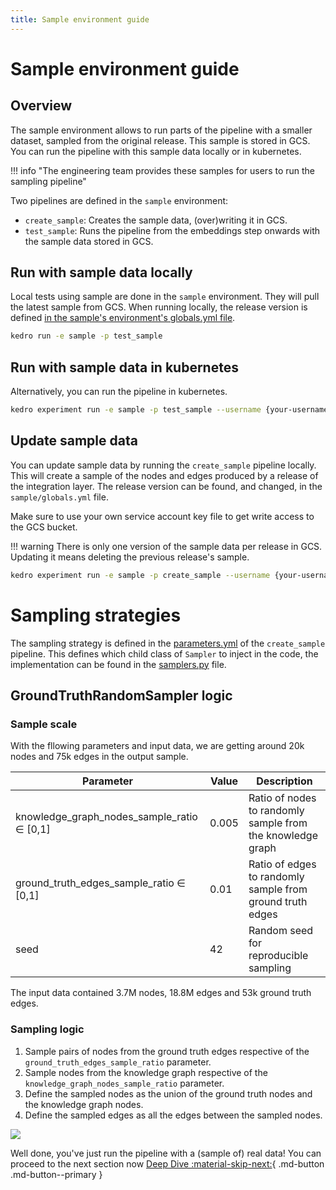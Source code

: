 ```yaml
---
title: Sample environment guide
--- 
```


# Sample environment guide

## Overview

The sample environment allows to run parts of the pipeline with a smaller dataset, sampled from the original release. This sample is stored in GCS. You can run the pipeline with this sample data locally or in kubernetes.

!!! info "The engineering team provides these samples for users to run the sampling pipeline"
    

Two pipelines are defined in the `sample` environment:
- `create_sample`: Creates the sample data, (over)writing it in GCS.
- `test_sample`: Runs the pipeline from the embeddings step onwards with the sample data stored in GCS.

## Run with sample data locally

Local tests using sample are done in the `sample` environment. They will pull the latest sample from GCS. When running locally, the release version is defined [in the sample's environment's globals.yml file](https://github.com/everycure-org/matrix/blob/b871d8a514b827f748c3db11e8d5e616e6df4c4d/pipelines/matrix/conf/sample/globals.yml#L3).

```bash
kedro run -e sample -p test_sample
```

## Run with sample data in kubernetes 

Alternatively, you can run the pipeline in kubernetes.

```bash
kedro experiment run -e sample -p test_sample --username {your-username} --release-version {your-release-version}
```

## Update sample data

You can update sample data by running the `create_sample` pipeline locally. This will create a sample of the nodes and edges produced by a release of the integration layer. The release version can be found, and changed, in the `sample/globals.yml` file.

Make sure to use your own service account key file to get write access to the GCS bucket.

!!! warning
    There is only one version of the sample data per release in GCS. Updating it means deleting the previous release's sample.

```bash
kedro experiment run -e sample -p create_sample --username {your-username} --release-version {your-release-version}
```

# Sampling strategies

The sampling strategy is defined in the [parameters.yml](https://github.com/everycure-org/matrix/blob/main/pipelines/matrix/conf/base/create_sample/parameters.yaml) of the `create_sample` pipeline. This defines which child class of `Sampler` to inject in the code, the implementation can be found in the [samplers.py](https://github.com/everycure-org/matrix/blob/main/pipelines/matrix/src/matrix/pipelines/create_sample/samplers.py) file.

## GroundTruthRandomSampler logic 

### Sample scale 

With the fllowing parameters and input data, we are getting around 20k nodes and 75k edges in the output sample.

| Parameter | Value | Description |
|-----------|--------|-------------|
| knowledge_graph_nodes_sample_ratio ∈ [0,1] | 0.005 | Ratio of nodes to randomly sample from the knowledge graph |
| ground_truth_edges_sample_ratio ∈ [0,1] | 0.01 | Ratio of edges to randomly sample from ground truth edges |
| seed | 42 | Random seed for reproducible sampling |

The input data contained 3.7M nodes, 18.8M edges and 53k ground truth edges.

### Sampling logic

1. Sample pairs of nodes from the ground truth edges respective of the `ground_truth_edges_sample_ratio` parameter.
2. Sample nodes from the knowledge graph respective of the `knowledge_graph_nodes_sample_ratio` parameter.
3. Define the sampled nodes as the union of the ground truth nodes and the knowledge graph nodes.
4. Define the sampled edges as all the edges between the sampled nodes.

![](../assets/img/groundtruthsampler_illustration.svg)

Well done, you've just run the pipeline with a (sample of) real data! You can proceed to the next section now
[Deep Dive :material-skip-next:](../deep_dive/index.md){ .md-button .md-button--primary }